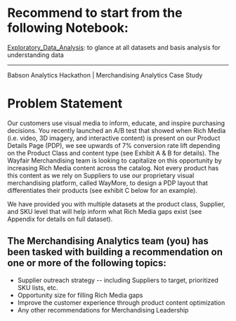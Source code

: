 <h1>Recommend to start from the following Notebook:</h1>

[Exploratory_Data_Analysis](https://github.com/chen-szuyu-cody/BabsonHackathon2020/blob/master/share_files/Exploratory%20Data%20Analysis.ipynb): to glance at all datasets and basis analysis for understanding data

---
Babson Analytics Hackathon | Merchandising Analytics Case Study

<h1>Problem Statement</h1>
Our customers use visual media to inform, educate, and inspire purchasing decisions.  You recently launched an A/B test that showed when Rich Media (i.e. video, 3D imagery, and interactive content) is present on our Product Details Page (PDP), we see upwards of 7% conversion rate lift depending on the Product Class and content type (see Exhibit A & B for details).  The Wayfair Merchandising team is looking to capitalize on this opportunity by increasing Rich Media content across the catalog.  Not every product has this content as we rely on Suppliers to use our proprietary visual merchandising platform, called WayMore, to design a PDP layout that differentiates their products (see exhibit C below for an example).   

We have provided you with multiple datasets at the product class, Supplier, and SKU level that will help inform what Rich Media gaps exist (see Appendix for details on full dataset).

<h2>The Merchandising Analytics team (you) has been tasked with building a recommendation on one or more of the following topics:</h2>
<ul>
  <li>Supplier outreach strategy -- including Suppliers to target, prioritized SKU lists, etc. </li>
  <li>Opportunity size for filling Rich Media gaps</li>
  <li>Improve the customer experience through product content optimization</li>
  <li>Any other recommendations for Merchandising Leadership</li>
</ul>







